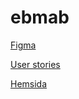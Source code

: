 # ebmab

[Figma](https://www.figma.com/file/s13l3bDTFbpLOFHWa2eP21/Untitled?type=design&node-id=1-2&mode=design&t=RvR1wzGJTuMKr3uL-0)

[User stories](https://docs.google.com/document/d/1USnR2QJo3dfYQkI_Ma6QF8uDAnrM1LqTUvlhj4gcl90/edit)

[Hemsida](https://ebmab.vercel.app/)
